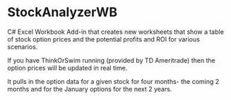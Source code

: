 # StockAnalyzerWB
C# Excel Workbook Add-in that creates new worksheets that show a table of stock option prices and the potential profits and ROI for various scenarios.

If you have ThinkOrSwim running (provided by TD Ameritrade) then the option prices will be updated in real time.

It pulls in the option data for a given stock for four months- the coming 2 months and for the January options for the next 2 years.

